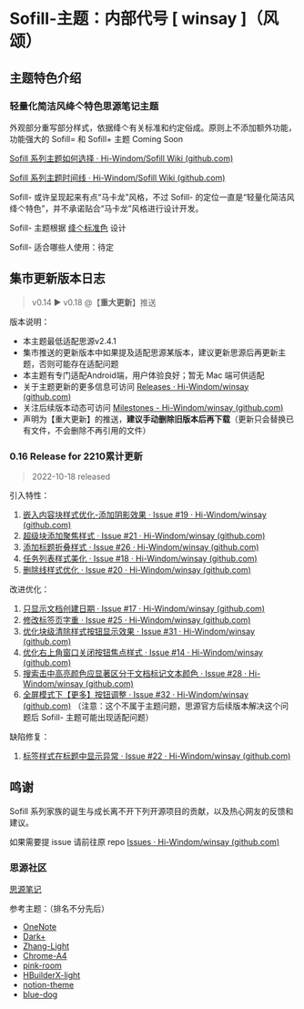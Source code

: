 # Sofill-主题：内部代号 [ winsay ]（风颂）

## 主题特色介绍

### 轻量化简洁风绛亽特色思源笔记主题

外观部分重写部分样式，依据绛亽有关标准和约定俗成。原则上不添加额外功能，功能强大的 Sofill= 和 Sofill+ 主题 Coming Soon

[Sofill 系列主题如何选择 · Hi-Windom/Sofill Wiki (github.com)](https://github.com/Hi-Windom/Sofill/wiki/Sofill-%E7%B3%BB%E5%88%97%E4%B8%BB%E9%A2%98%E5%A6%82%E4%BD%95%E9%80%89%E6%8B%A9)

[Sofill 系列主题时间线 · Hi-Windom/Sofill Wiki (github.com)](https://github.com/Hi-Windom/Sofill/wiki/Sofill-%E7%B3%BB%E5%88%97%E5%AE%B6%E6%97%8F%E6%97%B6%E9%97%B4%E7%BA%BF)

Sofill- 或许呈现起来有点“马卡龙”风格，不过 Sofill- 的定位一直是“轻量化简洁风绛亽特色”，并不承诺贴合“马卡龙”风格进行设计开发。

Sofill- 主题根据 [绛亽标准色](https://github.com/Hi-Windom/Sofill/wiki/Sofill-%E7%B3%BB%E5%88%97%E4%B8%BB%E9%A2%98%E9%80%9A%E7%94%A8%E6%A0%87%E5%87%86%E8%89%B2) 设计

Sofill- 适合哪些人使用：待定

## 集市更新版本日志

> v0.14 ▶ v0.18  @【**重大更新**】推送

版本说明：

* 本主题最低适配思源v2.4.1
* 集市推送的更新版本中如果提及适配思源某版本，建议更新思源后再更新主题，否则可能存在适配问题
* 本主题有专门适配Android端，用户体验良好；暂无 Mac 端可供适配
* 关于主题更新的更多信息可访问 [Releases · Hi-Windom/winsay (github.com)](https://github.com/Hi-Windom/winsay/releases)
* 关注后续版本动态可访问 [Milestones - Hi-Windom/winsay (github.com)](https://github.com/Hi-Windom/winsay/milestones)
* 声明为【重大更新】的推送，**建议手动删除旧版本后再下载**（更新只会替换已有文件，不会删除不再引用的文件）

### 0.16 Release for 2210累计更新

> 2022-10-18 released

引入特性：

1. [嵌入内容块样式优化-添加阴影效果 · Issue #19 · Hi-Windom/winsay (github.com)](https://github.com/Hi-Windom/winsay/issues/19)
2. [超级块添加聚焦样式 · Issue #21 · Hi-Windom/winsay (github.com)](https://github.com/Hi-Windom/winsay/issues/21)
3. [添加标题折叠样式 · Issue #26 · Hi-Windom/winsay (github.com)](https://github.com/Hi-Windom/winsay/issues/26)
4. [任务列表样式美化 · Issue #18 · Hi-Windom/winsay (github.com)](https://github.com/Hi-Windom/winsay/issues/18)
5. [删除线样式优化 · Issue #20 · Hi-Windom/winsay (github.com)](https://github.com/Hi-Windom/winsay/issues/20)

改进优化：

1. [只显示文档创建日期 · Issue #17 · Hi-Windom/winsay (github.com)](https://github.com/Hi-Windom/winsay/issues/17)
2. [修改标签页字重 · Issue #25 · Hi-Windom/winsay (github.com)](https://github.com/Hi-Windom/winsay/issues/25)
3. [优化块级清除样式按钮显示效果 · Issue #31 · Hi-Windom/winsay (github.com)](https://github.com/Hi-Windom/winsay/issues/31)
4. [优化右上角窗口关闭按钮焦点样式 · Issue #14 · Hi-Windom/winsay (github.com)](https://github.com/Hi-Windom/winsay/issues/14)
5. [搜索击中高亮颜色应显著区分于文档标记文本颜色 · Issue #28 · Hi-Windom/winsay (github.com)](https://github.com/Hi-Windom/winsay/issues/28)
6. [全屏模式下【更多】按钮调整 · Issue #32 · Hi-Windom/winsay (github.com)](https://github.com/Hi-Windom/winsay/issues/32) （注意：这个不属于主题问题，思源官方后续版本解决这个问题后 Sofill- 主题可能出现适配问题）

缺陷修复：

1. [标签样式在标题中显示异常 · Issue #22 · Hi-Windom/winsay (github.com)](https://github.com/Hi-Windom/winsay/issues/22)

## 鸣谢

Sofill 系列家族的诞生与成长离不开下列开源项目的贡献，以及热心网友的反馈和建议。

如果需要提 issue 请前往原 repo [Issues · Hi-Windom/winsay (github.com)](https://github.com/Hi-Windom/winsay/issues)

### 思源社区

[思源笔记](https://github.com/siyuan-note/siyuan)

参考主题：（排名不分先后）

* [OneNote](https://github.com/UserZYF/OneNote)
* [Dark+](https://github.com/Zuoqiu-Yingyi/siyuan-theme-dark-plus)
* [Zhang-Light](https://github.com/UserZYF/zhang-light)
* [Chrome-A4](https://github.com/UserZYF/Chrome-A4)
* [pink-room](https://github.com/StarDustSheep/pink-room)
* [HBuilderX-light](https://github.com/UFDXD/HBuilderX-Light)
* [notion-theme](https://github.com/royc01/notion-theme)
* [blue-dog](https://github.com/UserZYF/blue-dog)
